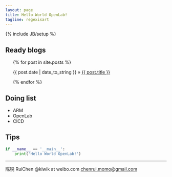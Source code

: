 ```yaml
---
layout: page
title: Hello World OpenLab!
tagline: regexisart
---
```

{% include JB/setup %}

## Ready blogs 

<ul class="posts">
  {% for post in site.posts %}
    <p><span>{{ post.date | date_to_string }}</span> &raquo; <a href="{{ BASE_PATH }}{{ post.url }}">{{ post.title }}</a></p>
  {% endfor %}
</ul>

## Doing list

- ARM
- OpenLab
- CICD

## Tips

```python
if __name__ == '__main__':
    print('Hello World OpenLab!')
```

----------

陈锐
RuiChen
@kiwik at weibo.com
chenrui.momo@gmail.com
